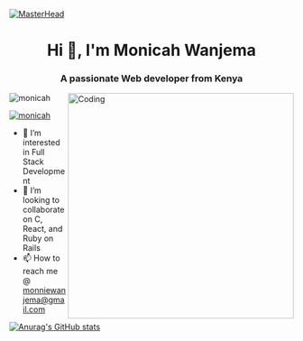 [![MasterHead](https://developers.giphy.com/branch/master/static/api-512d36c09662682717108a38bbb5c57d.gif)](https://monicah79.io)

<h1 align="center">Hi 👋, I'm Monicah Wanjema</h1>
<h3 align="center">A passionate Web developer from Kenya</h3>
<img align="right" alt="Coding" width="400" src="https://cdn.dribbble.com/users/1162077/screenshots/3848914/programmer.gif">

<p align="left"> <img src="https://komarev.com/ghpvc/?username=monicahwanjema&label=Profile%20views&color=0e75b6&style=flat" alt="monicah" /> </p>

<p align="left"> <a href="https://twitter.com/MonicaWanjema" target="blank"><img src="https://img.shields.io/twitter/follow/monicahwanjema?logo=twitter&style=for-the-badge" alt="monicah" /></a> </p>


- 👀 I’m interested in Full Stack Development
- 💞️ I’m looking to collaborate on C, React, and Ruby on Rails
- 📫 How to reach me @ monniewanjema@gmail.com

[![Anurag's GitHub stats](https://github-readme-stats.vercel.app/api?username=monicah79)](https://github.com/anuraghazra/github-readme-stats)
